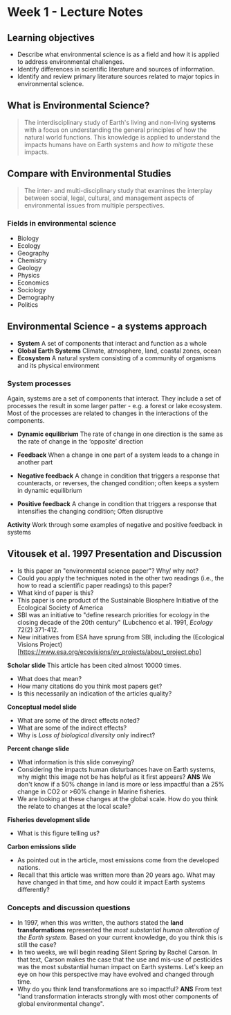 # Week 1 - Lecture Notes

## Learning objectives

* Describe what environmental science is as a field and how it is applied to address environmental challenges.
* Identify differences in scientific literature and sources of information.
* Identify and review primary literature sources related to major topics in environmental science.

## What is Environmental Science?

> The interdisciplinary study of Earth's living and non-living **systems** with a focus on understanding the general principles of how the natural world functions. This knowledge is applied to understand the impacts humans have on Earth systems and *how to mitigate* these impacts.

## Compare with Environmental Studies

> The inter- and multi-disciplinary study that examines the interplay between social, legal, cultural, and management aspects of environmental issues from multiple perspectives. 

### Fields in environmental science

* Biology
* Ecology
* Geography
* Chemistry
* Geology
* Physics
* Economics
* Sociology
* Demography
* Politics

## Environmental Science - a systems approach

* **System** A set of components that interact and function as a whole
* **Global Earth Systems** Climate, atmosphere, land, coastal zones, ocean
* **Ecosystem** A natural system consisting of a community of organisms and its physical environment

### System processes

Again, systems are a set of components that interact. They include a set of processes the result in some larger patter - e.g. a forest or lake ecosystem.
Most of the processes are related to changes in the interactions of the components.

* **Dynamic equilibrium** The rate of change in one direction is the same as the rate of change in the ‘opposite’ direction

* **Feedback** When a change in one part of a system leads to a change in another part

* **Negative feedback** A change in condition that triggers a response that counteracts, or reverses, the changed condition; often keeps a system in dynamic equilibrium

* **Positive feedback** A change in condition that triggers a response that intensifies the changing condition; Often disruptive

**Activity** Work through some examples of negative and positive feedback in systems


## Vitousek et al. 1997 Presentation and Discussion

* Is this paper an "environmental science paper"? Why/ why not?
* Could you apply the techniques noted in the other two readings (i.e., the how to read a scientific paper readings) to this paper?
* What kind of paper is this?
* This paper is one product of the Sustainable Biosphere Initiative of the Ecological Society of America
* SBI was an initiative to "define research priorities for ecology in the closing decade of the 20th century" (Lubchenco et al. 1991, *Ecology* 72(2) 371-412.
* New initiatives from ESA have sprung from SBI, including the (Ecological Visions Project)[https://www.esa.org/ecovisions/ev_projects/about_project.php]

**Scholar slide** This article has been cited almost 10000 times. 

* What does that mean? 
* How many citations do you think most papers get? 
* Is this necessarily an indication of the articles quality?

**Conceptual model slide** 

* What are some of the direct effects noted?
* What are some of the indirect effects?
* Why is *Loss of biological diversity* only indirect?

**Percent change slide**

* What information is this slide conveying? 
* Considering the impacts human disturbances have on Earth systems, why might this image not be has helpful as it first appears? **ANS** We don't know if a 50% change in land is more or less impactful than a 25% change in CO2 or >60% change in Marine fisheries.
* We are looking at these changes at the global scale. How do you think the relate to changes at the local scale?

**Fisheries development slide**

* What is this figure telling us?

**Carbon emissions slide**

* As pointed out in the article, most emissions come from the developed nations.
* Recall that this article was written more than 20 years ago. What may have changed in that time, and how could it impact Earth systems differently?

### Concepts and discussion questions

* In 1997, when this was written, the authors stated the **land transformations** represented the *most substantial human alteration of the Earth system*. Based on your current knowledge, do you think this is still the case?
* In two weeks, we will begin reading Silent Spring by Rachel Carson. In that text, Carson makes the case that the use and mis-use of pesticides was the most substantial human impact on Earth systems. Let's keep an eye on how this perspective may have evolved and changed through time.
* Why do you think land transformations are so impactful? **ANS** From text "land transformation interacts strongly with most other components of global environmental change".
